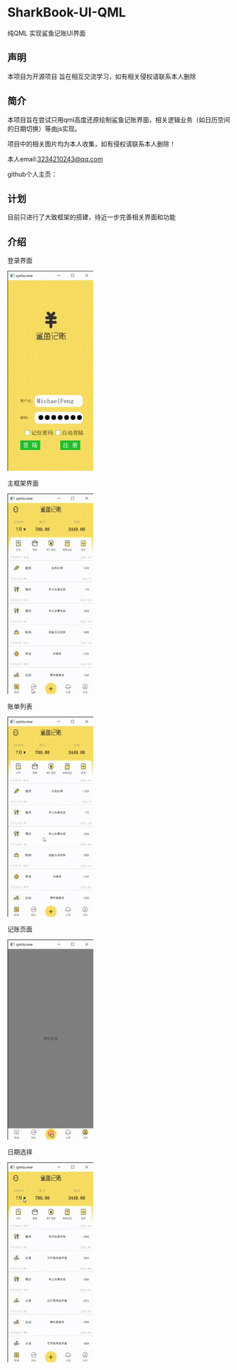 # SharkBook-UI-QML
 纯QML 实现鲨鱼记账UI界面

## 声明

本项目为开源项目 旨在相互交流学习，如有相关侵权请联系本人删除

## 简介

本项目旨在尝试只用qml高度还原绘制鲨鱼记账界面，相关逻辑业务（如日历空间的日期切换）等由js实现。

项目中的相关图片均为本人收集，如有侵权请联系本人删除！

本人email:3234210243@qq.com 

github个人主页：

## 计划

目前只进行了大致框架的搭建，待近一步完善相关界面和功能

## 介绍

登录界面

<img src="GIF\login.gif" style="zoom:67%;" />

主框架界面

<img src="GIF\main_frame.gif" style="zoom: 67%;" />



账单列表

<img src="GIF\book_view.gif" style="zoom:67%;" />

记账页面

<img src="GIF\booking.gif" style="zoom:67%;" />

日期选择

<img src="GIF\date_select.gif" style="zoom:67%;" />
